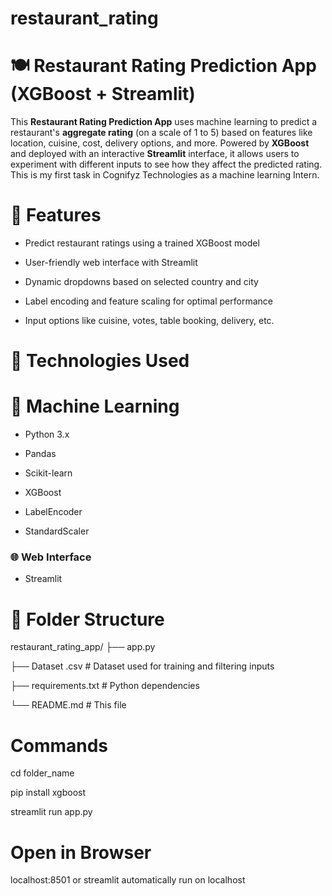 # restaurant_rating

# 🍽️ Restaurant Rating Prediction App (XGBoost + Streamlit)

This **Restaurant Rating Prediction App** uses machine learning to predict a restaurant's **aggregate rating** (on a scale of 1 to 5) based on features like location, cuisine, cost, delivery options, and more. Powered by **XGBoost** and deployed with an interactive **Streamlit** interface, it allows users to experiment with different inputs to see how they affect the predicted rating. This is my first task in Cognifyz Technologies as a machine learning Intern.

# 🚀 Features

- Predict restaurant ratings using a trained XGBoost model
  
- User-friendly web interface with Streamlit

- Dynamic dropdowns based on selected country and city
  
- Label encoding and feature scaling for optimal performance
  
- Input options like cuisine, votes, table booking, delivery, etc.

# 🧠 Technologies Used

# 🧮 Machine Learning

- Python 3.x
  
- Pandas
  
- Scikit-learn
  
- XGBoost
  
- LabelEncoder
  
- StandardScaler

### 🌐 Web Interface

- Streamlit

# 📁 Folder Structure

restaurant_rating_app/
├── app.py 

├── Dataset .csv # Dataset used for training and filtering inputs

├── requirements.txt # Python dependencies

└── README.md # This file

# Commands

cd folder_name

pip install xgboost

streamlit run app.py

# Open in Browser

localhost:8501 or streamlit automatically run on localhost
